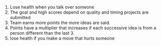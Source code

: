 1. Lose health when you talk over someone
2. The goal and high scores depend on quality and timing projects are submitted
3. Team earns more points the more ideas are said.
4. Points have a multiplier that increases if each successive idea is from a person different than the last 3.
5. lose health if you make a move that hurts someone
